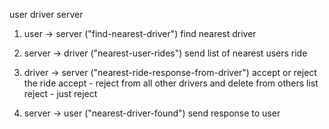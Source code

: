 user
driver
server



1) user -> server ("find-nearest-driver")
find nearest driver 

2) server -> driver ("nearest-user-rides")
send list of nearest users ride

3) driver -> server ("nearest-ride-response-from-driver")
accept or reject the ride
accept - reject from all other drivers and delete from others list
reject - just reject 

4) server -> user ("nearest-driver-found")
send response to user
